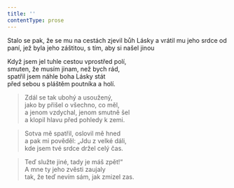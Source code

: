 ```yaml
---
title: ''
contentType: prose
---
```


Stalo se pak, že se mu na cestách zjevil bůh Lásky a vrátil mu jeho srdce od paní, jež byla jeho záštitou, s tím, aby si našel jinou

Když jsem jel tuhle cestou vprostřed polí,  
smuten, že musím jinam, než bych rád,  
spatřil jsem náhle boha Lásky stát  
před sebou s pláštěm poutníka a holí.

> Zdál se tak ubohý a usoužený,  
> jako by přišel o všechno, co měl,  
> a jenom vzdychal, jenom smutně šel  
> a klopil hlavu před pohledy k zemi.

> Sotva mě spatřil, oslovil mě hned  
> a pak mi pověděl: „Jdu z velké dáli,  
> kde jsem tvé srdce držel celý čas.

> Teď služte jiné, tady je máš zpět!“  
> A mne ty jeho zvěsti zaujaly  
> tak, že teď nevím sám, jak zmizel zas.
